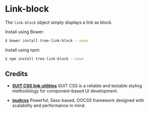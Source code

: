 # Link-block

The `link-block` object simply displays a link as block.

Install using Bower:

```sh
$ bower install tree-link-block --save
```

Install using npm:

```sh
$ npm install tree-link-block --save
```

## Credits

* **[SUIT CSS link utilities](https://github.com/suitcss/utils-link/)** SUIT
CSS is a reliable and testable styling methodology for component-based UI
development.

* **[inuitcss](https://github.com/inuitcss)** Powerful, Sass-based, OOCSS
framework designed with scalability and performance in mind.
